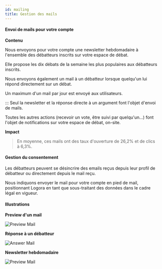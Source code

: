 ```yaml
---
id: mailing
title: Gestion des mails
---
```


#### Envoi de mails pour votre compte

**Contenu**

Nous envoyons pour votre compte une newsletter hebdomadaire à l'ensemble des débatteurs inscrits sur votre espace de débat. 

Elle propose les dix débats de la semaine les plus populaires aux débatteurs inscrits.  

Nous envoyons également un mail à un débatteur lorsque quelqu'un lui répond directement sur un débat. 

Un maximum d'un mail par jour est envoyé aux utilisateurs. 

::: Seul la newsletter et la réponse directe à un argument font l'objet d'envoi de mails. 

Toutes les autres actions (recevoir un vote, être suivi par quelqu'un...) font l'objet de notifications sur votre espace de débat, on-site. 

**Impact**

> En moyenne, ces mails ont des taux d'ouverture de 26,2% et de clics à 6,3%. 

#### Gestion du consentement

Les débatteurs peuvent se désincrire des emails reçus depuis leur profil de débatteur ou directement depuis le mail reçu. 

Nous indiquons envoyer le mail pour votre compte en pied de mail, positionnant Logora en tant que sous-traitant des données dans le cadre légal en vigueur. 

#### Illustrations

**Preview d'un mail**

![Preview Mail](/img/previewmail.png)

**Réponse à un débatteur**

![Answer Mail](/img/answermail.png)

**Newsletter hebdomadaire**

![Preview Mail](/img/insidemail.png)

